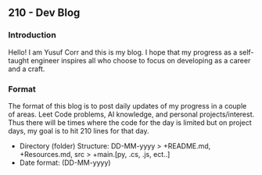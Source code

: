 ## **210 - Dev Blog**

### **Introduction**

Hello! I am Yusuf Corr and this is my blog. I hope that my progress as a self-taught engineer inspires all who choose to focus on developing as a career and a craft.

### **Format**

The format of this blog is to post daily updates of my progress in a couple of areas. Leet Code problems, AI knowledge, and personal projects/interest. Thus there will be times where the code for the day is limited but on project days, my goal is to hit 210 lines for that day. 

- Directory (folder) Structure: DD-MM-yyyy >  +README.md, +Resources.md,  src > +main.[py, .cs, .js, ect..]
- Date format: (DD-MM-yyyy)